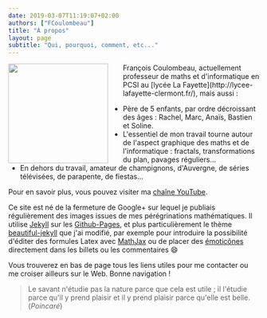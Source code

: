 ```yaml
---
date: 2019-03-07T11:19:07+02:00
authors: ["FCoulombeau"]
title: "À propos" 
layout: page
subtitle: "Qui, pourquoi, comment, etc..."
---
```


<img src="https://fcoulombeau.github.io/img/oim.png" style="float:left;width:200px;margin-right:30px;">
François Coulombeau, actuellement professeur de maths et d'informatique en PCSI au [lycée La Fayette](http://lycee-lafayette-clermont.fr/), mais aussi :

- Père de 5 enfants, par ordre décroissant des âges : Rachel, Marc, Anaïs, Bastien et Soline.
- L'essentiel de mon travail tourne autour de l'aspect graphique des maths et de l'informatique : fractals, transformations du plan, pavages réguliers...
- En dehors du travail, amateur de champignons, d'Auvergne, de séries télévisées, de parapente, de fiestas...

Pour en savoir plus, vous pouvez visiter ma [chaîne YouTube](https://www.youtube.com/channel/UCaGpoPXJzHyqvTP14cHPoUg).

Ce site est né de la fermeture de Google+ sur lequel je publiais régulièrement des images issues de mes pérégrinations mathématiques. Il utilise [Jekyll](https://jekyllrb.com/) sur les [Github-Pages](https://pages.github.com/), et plus particulièrement le thème [beautiful-jekyll](https://deanattali.com/beautiful-jekyll/) que j'ai modifié, par exemple pour introduire la possibilité d'éditer des formules Latex avec [MathJax](https://www.mathjax.org/) ou de placer des [émoticônes](https://help.github.com/en/articles/emoji-on-github-pages) directement dans les billets ou les commentaires :smile:

Vous trouverez en bas de page tous les liens utiles pour me contacter ou me croiser ailleurs sur le Web. Bonne navigation !

> Le savant n'étudie pas la nature parce que cela est utile ; il l'étudie parce qu'il y prend plaisir et il y prend plaisir parce qu'elle est belle.  
(_Poincaré_)